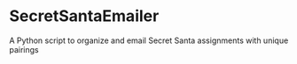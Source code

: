 # SecretSantaEmailer
A Python script to organize and email Secret Santa assignments with unique pairings
